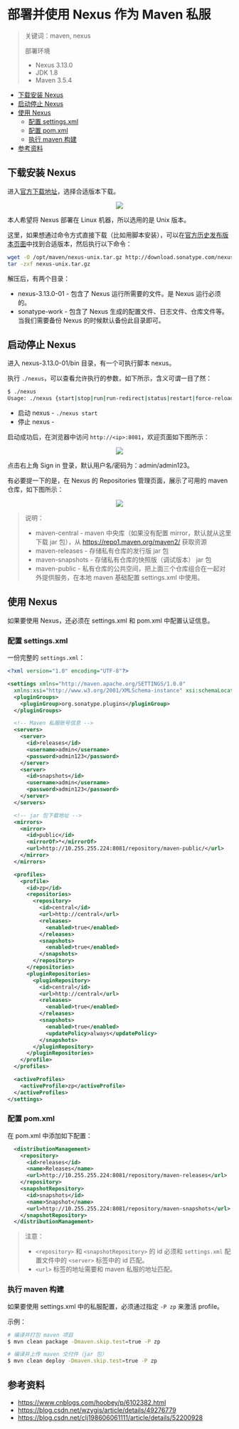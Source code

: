 # 部署并使用 Nexus 作为 Maven 私服

> 关键词：maven, nexus
>
> 部署环境
>
> - Nexus 3.13.0
> - JDK 1.8
> - Maven 3.5.4

<!-- TOC depthFrom:2 depthTo:3 -->

- [下载安装 Nexus](#下载安装-nexus)
- [启动停止 Nexus](#启动停止-nexus)
- [使用 Nexus](#使用-nexus)
    - [配置 settings.xml](#配置-settingsxml)
    - [配置 pom.xml](#配置-pomxml)
    - [执行 maven 构建](#执行-maven-构建)
- [参考资料](#参考资料)

<!-- /TOC -->

## 下载安装 Nexus

进入[官方下载地址](https://www.sonatype.com/download-oss-sonatype)，选择合适版本下载。

<div align="center"><img src="http://dunwu.test.upcdn.net/snap/20181127203029.png"/></div>

本人希望将 Nexus 部署在 Linux 机器，所以选用的是 Unix 版本。

这里，如果想通过命令方式直接下载（比如用脚本安装），可以在[官方历史发布版本页面](https://help.sonatype.com/repomanager3/download/download-archives---repository-manager-3)中找到合适版本，然后执行以下命令：

```sh
wget -O /opt/maven/nexus-unix.tar.gz http://download.sonatype.com/nexus/3/nexus-3.13.0-01-unix.tar.gz
tar -zxf nexus-unix.tar.gz
```

解压后，有两个目录：

- nexus-3.13.0-01 - 包含了 Nexus 运行所需要的文件。是 Nexus 运行必须的。
- sonatype-work - 包含了 Nexus 生成的配置文件、日志文件、仓库文件等。当我们需要备份 Nexus 的时候默认备份此目录即可。

## 启动停止 Nexus

进入 nexus-3.13.0-01/bin 目录，有一个可执行脚本 nexus。

执行 `./nexus`，可以查看允许执行的参数，如下所示，含义可谓一目了然：

```sh
$ ./nexus
Usage: ./nexus {start|stop|run|run-redirect|status|restart|force-reload}
```

- 启动 nexus - `./nexus start`
- 停止 nexus -

启动成功后，在浏览器中访问 `http://<ip>:8081`，欢迎页面如下图所示：

<div align="center"><img src="http://dunwu.test.upcdn.net/snap/20181127203131.png"/></div>

点击右上角 Sign in 登录，默认用户名/密码为：admin/admin123。

有必要提一下的是，在 Nexus 的 Repositories 管理页面，展示了可用的 maven 仓库，如下图所示：

<div align="center"><img src="http://dunwu.test.upcdn.net/snap/20181127203156.png"/></div>

> 说明：
>
> - maven-central - maven 中央库（如果没有配置 mirror，默认就从这里下载 jar 包），从 https://repo1.maven.org/maven2/ 获取资源
> - maven-releases - 存储私有仓库的发行版 jar 包
> - maven-snapshots - 存储私有仓库的快照版（调试版本） jar 包
> - maven-public - 私有仓库的公共空间，把上面三个仓库组合在一起对外提供服务，在本地 maven 基础配置 settings.xml 中使用。

## 使用 Nexus

如果要使用 Nexus，还必须在 settings.xml 和 pom.xml 中配置认证信息。

### 配置 settings.xml

一份完整的 `settings.xml`：

```xml
<?xml version="1.0" encoding="UTF-8"?>

<settings xmlns="http://maven.apache.org/SETTINGS/1.0.0"
  xmlns:xsi="http://www.w3.org/2001/XMLSchema-instance" xsi:schemaLocation="http://maven.apache.org/SETTINGS/1.0.0 http://maven.apache.org/xsd/settings-1.0.0.xsd">
  <pluginGroups>
    <pluginGroup>org.sonatype.plugins</pluginGroup>
  </pluginGroups>

  <!-- Maven 私服账号信息 -->
  <servers>
    <server>
      <id>releases</id>
      <username>admin</username>
      <password>admin123</password>
    </server>
    <server>
      <id>snapshots</id>
      <username>admin</username>
      <password>admin123</password>
    </server>
  </servers>

  <!-- jar 包下载地址 -->
  <mirrors>
    <mirror>
      <id>public</id>
      <mirrorOf>*</mirrorOf>
      <url>http://10.255.255.224:8081/repository/maven-public/</url>
    </mirror>
  </mirrors>

  <profiles>
    <profile>
      <id>zp</id>
      <repositories>
        <repository>
          <id>central</id>
          <url>http://central</url>
          <releases>
            <enabled>true</enabled>
          </releases>
          <snapshots>
            <enabled>true</enabled>
          </snapshots>
        </repository>
      </repositories>
      <pluginRepositories>
        <pluginRepository>
          <id>central</id>
          <url>http://central</url>
          <releases>
            <enabled>true</enabled>
          </releases>
          <snapshots>
            <enabled>true</enabled>
            <updatePolicy>always</updatePolicy>
          </snapshots>
        </pluginRepository>
      </pluginRepositories>
    </profile>
  </profiles>

  <activeProfiles>
    <activeProfile>zp</activeProfile>
  </activeProfiles>
</settings>
```

### 配置 pom.xml

在 pom.xml 中添加如下配置：

```xml
  <distributionManagement>
    <repository>
      <id>releases</id>
      <name>Releases</name>
      <url>http://10.255.255.224:8081/repository/maven-releases</url>
    </repository>
    <snapshotRepository>
      <id>snapshots</id>
      <name>Snapshot</name>
      <url>http://10.255.255.224:8081/repository/maven-snapshots</url>
    </snapshotRepository>
  </distributionManagement>
```

> 注意：
>
> - `<repository>` 和 `<snapshotRepository>` 的 id 必须和 `settings.xml` 配置文件中的 `<server>` 标签中的 id 匹配。
> - `<url>` 标签的地址需要和 maven 私服的地址匹配。

### 执行 maven 构建

如果要使用 settings.xml 中的私服配置，必须通过指定 `-P zp` 来激活 profile。

示例：

```sh
# 编译并打包 maven 项目
$ mvn clean package -Dmaven.skip.test=true -P zp

# 编译并上传 maven 交付件（jar 包）
$ mvn clean deploy -Dmaven.skip.test=true -P zp
```

## 参考资料

- https://www.cnblogs.com/hoobey/p/6102382.html
- https://blog.csdn.net/wzygis/article/details/49276779
- https://blog.csdn.net/clj198606061111/article/details/52200928
